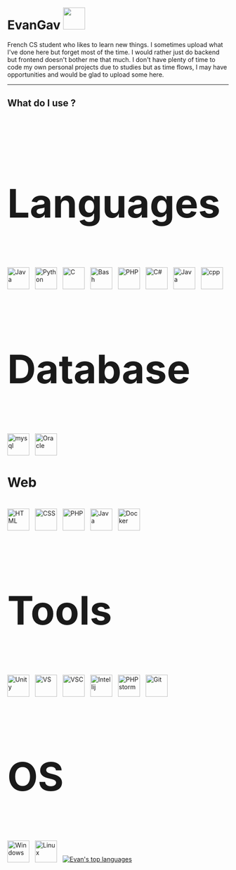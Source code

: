 # EvanGav <img src="https://cdn.discordapp.com/emojis/816774859378917406.gif?size=96&quality=lossless" width=50>

French CS student who likes to learn new things. I sometimes upload what I've done here but forget most of the time. I would rather just do backend but frontend doesn't bother me that much. I don't have plenty of time to code my own personal projects due to studies but as time flows, I may have opportunities and would be glad to upload some here.

---
## What do I use ?
<br>

<summary style="font-size : 60px"> <h2> Languages </h2> </summary>
<br>
<img align="left" alt="Java" width="50px" style="padding-right : 10px;" src="https://cdn.jsdelivr.net/gh/devicons/devicon/icons/java/java-original.svg"> <img align="left" alt="Python" width="50px" style="padding-right : 10px;" src="https://cdn.jsdelivr.net/gh/devicons/devicon/icons/python/python-original.svg" />   <img align="left" alt="C" width="50px" style="padding-right : 10px;" src="https://cdn.jsdelivr.net/gh/devicons/devicon/icons/c/c-original.svg" /> <img align="left" alt="Bash" width="50px" style="padding-right : 10px;" src="https://cdn.jsdelivr.net/gh/devicons/devicon/icons/bash/bash-original.svg" /> <img align="left" alt="PHP" width="50px" style="padding-right : 10px;" src="https://cdn.jsdelivr.net/gh/devicons/devicon/icons/php/php-original.svg" /> <img align="left" alt="C#" width="50px" style="padding-right : 10px;"  src="https://cdn.jsdelivr.net/gh/devicons/devicon/icons/csharp/csharp-original.svg" /> <img align="left" alt="Java" width="50px" style="padding-right : 10px;" src="https://cdn.jsdelivr.net/gh/devicons/devicon/icons/javascript/javascript-original.svg" /> <img align="left" alt="cpp" width="50px" style="padding-right : 10px;" src="https://cdn.jsdelivr.net/gh/devicons/devicon/icons/cplusplus/cplusplus-original.svg" />

<br>
<br>


<br>



<summary style="font-size:60px"> <h2> Database </h2> </summary>
<br>
<img align="left" alt="mysql" width="50px" style="padding-right : 10px;" src="https://cdn.jsdelivr.net/gh/devicons/devicon/icons/mysql/mysql-original-wordmark.svg" /> <img align="left" alt="Oracle" width="50px" style="padding-right : 10px;" src="https://cdn.jsdelivr.net/gh/devicons/devicon/icons/oracle/oracle-original.svg" />
<br>
<br>
<br>

<summary style="font-size : 20px" > <h2> Web </h2> </summary>
<br>
<img align="left" alt="HTML" width="50px" style="padding-right : 10px;" src="https://cdn.jsdelivr.net/gh/devicons/devicon/icons/html5/html5-original.svg" /> <img align="left" alt="CSS" width="50px" style="padding-right : 10px;" src="https://cdn.jsdelivr.net/gh/devicons/devicon/icons/css3/css3-original.svg" /> <img align="left" alt="PHP" width="50px" style="padding-right : 10px;" src="https://cdn.jsdelivr.net/gh/devicons/devicon/icons/php/php-original.svg" /> <img align="left" alt="Java" width="50px" style="padding-right : 10px;" src="https://cdn.jsdelivr.net/gh/devicons/devicon/icons/javascript/javascript-original.svg" /> <img align="left" alt="Docker" width="50px" style="padding-right : 10px;" src="https://cdn.jsdelivr.net/gh/devicons/devicon/icons/docker/docker-plain-wordmark.svg" />
<br>
<br>


<br> 


<summary style="font-size:60px"> <h2> Tools </h2> </summary> 
<br>
<img  align="left" alt="Unity" width="50px" style="padding-right : 10px;" src="https://store-speedtree-com.exactdn.com/site-assets/uploads/Unity-Logo-White.png?strip=all&lossy=1&quality=73&zoom=1&resize=1200%2C720&ssl=1" /> <img  align="left" alt="VS" width="50px" style="padding-right : 10px;" src="https://cdn.jsdelivr.net/gh/devicons/devicon/icons/visualstudio/visualstudio-plain.svg" /> <img  align="left" alt="VSC" width="50px" style="padding-right : 10px;" src="https://cdn.jsdelivr.net/gh/devicons/devicon/icons/vscode/vscode-original.svg" /> <img  align="left" alt="Intellij" width="50px" style="padding-right : 10px;" src="https://cdn.jsdelivr.net/gh/devicons/devicon/icons/intellij/intellij-original.svg" /> <img  align="left" alt="PHPstorm" width="50px" style="padding-right : 10px;" src="https://cdn.jsdelivr.net/gh/devicons/devicon/icons/phpstorm/phpstorm-original.svg" /> <img  align="left" alt="Git" width="50px" style="padding-right : 10px;" src="https://cdn.jsdelivr.net/gh/devicons/devicon/icons/git/git-original.svg" />
<br>
<br>
<br>

<summary style="font-size:60px"> <h2> OS </h2> </summary>
<br>
<img align="left" alt="Windows" width="50px" style="padding-right : 10px;" src="https://cdn.jsdelivr.net/gh/devicons/devicon/icons/windows8/windows8-original.svg" /> <img align="left" alt="Linux" width="50px" style="padding-right : 10px;" src="https://cdn.jsdelivr.net/gh/devicons/devicon/icons/linux/linux-original.svg" />
<br>
  
<br>

<a href="https://github.com/anuraghazra/github-readme-stats">
  <img align="center" src="https://github-readme-stats.vercel.app/api/top-langs/?username=EvanGav&theme=react&hide_border=true&layout=compact" alt="Evan's top languages" />
</a>

